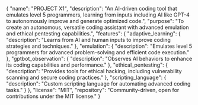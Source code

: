 {
  "name": "PROJECT X1",
  "description": "An AI-driven coding tool that emulates level 5 programmers, learning from inputs including AI like GPT-4 to autonomously improve and generate optimized code.",
  "purpose": "To create an autonomous, versatile coding assistant with advanced emulation and ethical pentesting capabilities.",
  "features": {
    "adaptive_learning": {
      "description": "Learns from AI and human inputs to improve coding strategies and techniques."
    },
    "emulation": {
      "description": "Emulates level 5 programmers for advanced problem-solving and efficient code execution."
    },
    "gptbot_observation": {
      "description": "Observes AI behaviors to enhance its coding capabilities and performance."
    },
    "ethical_pentesting": {
      "description": "Provides tools for ethical hacking, including vulnerability scanning and secure coding practices."
    },
    "scripting_language": {
      "description": "Custom scripting language for automating advanced coding tasks."
    }
  },
  "license": "MIT",
  "repository": "Community-driven, open for contributions under the MIT license."
}
